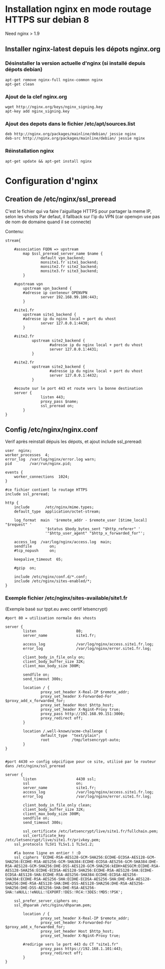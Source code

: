
# Installation nginx en mode routage HTTPS sur debian 8

Need nginx > 1.9

## Installer nginx-latest depuis les dépots nginx.org

### Désinstaller la version actuelle d'nginx (si installé depuis dépots debian)

	apt-get remove nginx-full nginx-common nginx
	apt-get clean

### Ajout de la clef nginx.org 
	
	wget http://nginx.org/keys/nginx_signing.key
	apt-key add nginx_signing.key	

### Ajout des depots dans le fichier /etc/apt/sources.list 

	deb http://nginx.org/packages/mainline/debian/ jessie nginx
	deb-src http://nginx.org/packages/mainline/debian/ jessie nginx
	
### Réinstallation nginx

	apt-get update && apt-get install nginx

## 


# Configuration d'nginx

## Creation de /etc/nginx/ssl_preread

C'est le fichier qui va faire l'aiguillage HTTPS pour partager la meme IP, selon les vhosts
Par defaut, il fallback sur l'ip du VPN (car openvpn use pas de nom de domaine quand il se connecte)

Contenu:

	stream{

		#association FQDN => upstream
	        map $ssl_preread_server_name $name {
	                default vpn_backend;
	                monsite1.fr site1_backend;
	                monsite2.fr site2_backend;
	                monsite3.fr site3_backend;
	        }

		#upstream vpn
	        upstream vpn_backend {
			#adresse ip conteneur OPENVPN
	                server 192.168.99.106:443;
	        }
		
		#site1.fr
	        upstream site1_backend {
			#adresse ip du nginx local + port du vhost
        	        server 127.0.0.1:4430; 
	        }

	 	#site2.fr
                upstream site2_backend {
                        #adresse ip du nginx local + port du vhost
                        server 127.0.0.1:4431;
                }

		#site2.fr
                upstream site2_backend {
                        #adresse ip du nginx local + port du vhost
                        server 127.0.0.1:4432;
                }
		
		#ecoute sur le port 443 et route vers la bonne destination
		server {
	                listen 443;
	                proxy_pass $name;
	                ssl_preread on;
	        }
	}

## Config /etc/nginx/nginx.conf

Verif après reinstall dépuis les dépots, et ajout include ssl_preread:

	user  nginx;
	worker_processes  4;
	error_log  /var/log/nginx/error.log warn;
	pid        /var/run/nginx.pid;

	events {
	    worker_connections  1024;
	}

	#ce fichier contient le routage HTTPS
	include ssl_preread;

	http {
		include       /etc/nginx/mime.types;
		default_type  application/octet-stream;

		log_format  main  '$remote_addr - $remote_user [$time_local] "$request" '
                      '$status $body_bytes_sent "$http_referer" '
                      '"$http_user_agent" "$http_x_forwarded_for"';

		access_log  /var/log/nginx/access.log  main;
		sendfile        on;
		#tcp_nopush     on;

		keepalive_timeout  65;

		#gzip  on;

		include /etc/nginx/conf.d/*.conf;
		include /etc/nginx/sites-enabled/*;
	}



### Exemple fichier /etc/nginx/sites-available/site1.fr

(Exemple basé sur tppt.eu avec certif letsencrypt)	

	#port 80 = utilisation normale des vhosts

	server {
	        listen                  80; 
	        server_name             site1.fr;
	
	        access_log              /var/log/nginx/access.site1.fr.log;
	        error_log               /var/log/nginx/error.site1.fr.log;
	
	        client_body_in_file_only on;
	        client_body_buffer_size 32K;
	        client_max_body_size 300M;
	
	        sendfile on;
	        send_timeout 300s;
	
	        location / {
	                proxy_set_header X-Real-IP $remote_addr;
	                proxy_set_header X-Forwarded-For $proxy_add_x_forwarded_for;
	                proxy_set_header Host $http_host;
	                proxy_set_header X-NginX-Proxy true;
	                proxy_pass http://192.168.99.151:3000;
	                proxy_redirect off;
	        }
	
	        location /.well-known/acme-challenge {
	                default_type  "text/plain";
	                root          /tmp/letsencrypt-auto;
	        }
	}


	#port 4430 => config sépcifique pour ce site, utilisé par le routeur dans /etc/nginx/ssl_preread	

	server {
	        listen                  4430 ssl;
	        ssl                     on;
	        server_name             site1.fr;
	        access_log              /var/log/nginx/access.site1.fr.log;
	        error_log               /var/log/nginx/error.site1.fr.log;
	
	        client_body_in_file_only clean;
	        client_body_buffer_size 32K;
	        client_max_body_size 300M;
	        sendfile on;
	        send_timeout 300s;
	
	        ssl_certificate /etc/letsencrypt/live/site1.fr/fullchain.pem;
	        ssl_certificate_key /etc/letsencrypt/live/site1.fr/privkey.pem;
		ssl_protocols TLSV1 TLSv1.1 TLSv1.2;

		#la bonne ligne en entier ! :D
		ssl_ciphers 'ECDHE-RSA-AES128-GCM-SHA256:ECDHE-ECDSA-AES128-GCM-SHA256:ECDHE-RSA-AES256-GCM-SHA384:ECDHE-ECDSA-AES256-GCM-SHA384:DHE-RSA-AES128-GCM-SHA256:DHE-DSS-AES128-GCM-SHA256:kEDH+AESGCM:ECDHE-RSA-AES128-SHA256:ECDHE-ECDSA-AES128-SHA256:ECDHE-RSA-AES128-SHA:ECDHE-ECDSA-AES128-SHA:ECDHE-RSA-AES256-SHA384:ECDHE-ECDSA-AES256-SHA384:ECDHE-RSA-AES256-SHA:ECDHE-ECDSA-AES256-SHA:DHE-RSA-AES128-SHA256:DHE-RSA-AES128-SHA:DHE-DSS-AES128-SHA256:DHE-RSA-AES256-SHA256:DHE-DSS-AES256-SHA:DHE-RSA-AES256-SHA:!aNULL:!eNULL:!EXPORT:!DES:!RC4:!3DES:!MD5:!PSK';

		ssl_prefer_server_ciphers on;
		ssl_dhparam /etc/nginx/dhparam.pem;

	        location / {
	                proxy_set_header X-Real-IP $remote_addr;
	                proxy_set_header X-Forwarded-For $proxy_add_x_forwarded_for;
	                proxy_set_header Host $http_host;
	                proxy_set_header X-NginX-Proxy true;
			
			#redirige vers le port 443 du CT "site1.fr"
	                proxy_pass https://192.168.1.101:443;
	                proxy_redirect off;
	        }
	}




	





